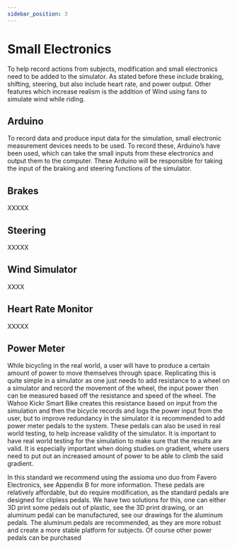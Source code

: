 ```yaml
---
sidebar_position: 3
---
```


# Small Electronics

To help record actions from subjects, modification and small electronics need to be added to the simulator. As stated before these include braking, shifting, steering, but also include heart rate, and power output. Other features which increase realism is the addition of Wind using fans to simulate wind while riding.

## Arduino 

To record data and produce input data for the simulation, small electronic measurement devices needs to be used. To record these, Arduino’s have been used, which can take the small inputs from these electronics and output them to the computer. These Arduino will be responsible for taking the input of the braking and steering functions of the simulator.

## Brakes

XXXXX

## Steering

XXXXX

## Wind Simulator

XXXX

## Heart Rate Monitor

XXXXX

## Power Meter

While bicycling in the real world, a user will have to produce a certain amount of power to move themselves through space. Replicating this is quite simple in a simulator as one just needs to add resistance to a wheel on a simulator and record the movement of the wheel, the input power then can be measured based off the resistance and speed of the wheel. The Wahoo Kickr Smart Bike creates this resistance based on input from the simulation and then the bicycle records and logs the power input from the user, but to improve redundancy in the simulator it is recommended to add power meter pedals to the system. These pedals can also be used in real world testing, to help increase validity of the simulator. It is important to have real world testing for the simulation to make sure that the results are valid. It is especially important when doing studies on gradient, where users need to put out an increased amount of power to be able to climb the said gradient.

In this standard we recommend using the assioma uno duo from Favero Electronics, see Appendix B for more information. These pedals are relatively affordable, but do require modification, as the standard pedals are designed for clipless pedals. We have two solutions for this, one can either 3D print some pedals out of plastic, see the 3D print drawing, or an aluminum pedal can be manufactured, see our drawings for the aluminum pedals. The aluminum pedals are recommended, as they are more robust and create a more stable platform for subjects. Of course other power pedals can be purchased